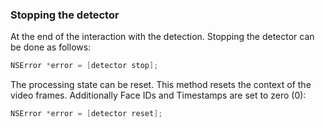 ### Stopping the detector

At the end of the interaction with the detection. Stopping the detector can be done as follows:

```objective-c
NSError *error = [detector stop];
```

The processing state can be reset. This method resets the context of the video frames. Additionally Face IDs and Timestamps are set to zero (0):

```objective-c
NSError *error = [detector reset];
```
